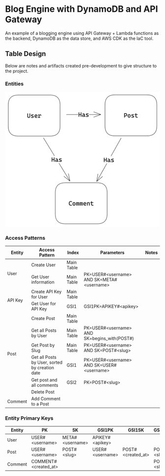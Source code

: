 # Blog Engine with DynamoDB and API Gateway

An example of a blogging engine using API Gateway + Lambda functions as the backend, DynamoDB as the data store, and AWS
CDK as the IaC tool.

## Table Design

Below are notes and artifacts created pre-development to give structure to the project.

### Entities

![](./docs/erd.png)

### Access Patterns

<table>
    <thead>
        <th>Entity</th>
        <th>Access Pattern</th>
        <th>Index</th>
        <th>Parameters</th>
        <th>Notes</th>
    </thead>
    <tbody>
        <tr>
            <td rowspan="2">User</td>
            <td>Create User</td>
            <td>Main Table</td>
            <td></td>
            <td></td>
        </tr>
        <tr>
            <td>Get User information</td>
            <td>Main Table</td>
            <td>PK=USER#&lt;username> AND SK=META#&lt;username></td>
            <td></td>
        </tr>
        <tr>
            <td rowspan="2">API Key</td>
            <td>Create API Key for User</td>            
            <td>Main Table</td>
            <td></td>
            <td></td>
        </tr>
        <tr>
            <td>Get User for API Key</td>
            <td>GSI1</td>
            <td>GSI1PK=APIKEY#&lt;apikey></td>
            <td></td>
        </tr>
        <tr>
            <td rowspan="6">Post</td>
            <td>Create Post</td>
            <td>Main Table</td>
            <td></td>
            <td></td>
        </tr>
        <tr>
            <td>Get all Posts by User</td>
            <td>Main Table</td>
            <td>PK=USER#&lt;username> AND SK=begins_with(POST#)</td>
            <td></td>
        </tr>
        <tr>
            <td>Get Post by Slug</td>
            <td>Main Table</td>
            <td>PK=USER#&lt;username> AND SK=POST#&lt;slug></td>
            <td></td>
        </tr>
        <tr>
            <td>Get all Posts by User, sorted by creation date</td>
            <td>GSI1</td>
            <td>PK=USER#&lt;username> AND SK=USER#&lt;username></td>
            <td></td>
        </tr>
        <tr>
            <td>Get post and all comments</td>
            <td>GSI2</td>
            <td>PK=POST#&lt;slug></td>
            <td></td>
        </tr>
        <tr>
            <td>Delete Post</td>
            <td></td>
            <td></td>
            <td></td>
        </tr>
        <tr>
            <td>Comment</td>
            <td>Add Comment to a Post</td>
            <td></td>
            <td></td>
            <td></td>
        </tr>
    </tbody>
</table>

### Entity Primary Keys

| Entity  | PK                    | SK               | GSI1PK           | GSI1SK             | GSI2PK       | GSI2SK                |
|---------|-----------------------|------------------|------------------|--------------------|--------------|-----------------------|
| User    | USER#\<username>      | META#\<username> | APIKEY#\<apikey> |                    |              |                       |
| Post    | USER#\<username>      | POST#\<slug>     | USER#\<username> | POST#\<created_at> | POST#\<slug> |                       |
| Comment | COMMENT#\<created_at> |                  |                  |                    | POST#\<slug> | COMMENT#\<created_at> |

